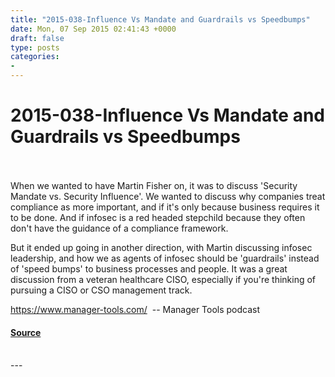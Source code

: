 ```yaml
---
title: "2015-038-Influence Vs Mandate and Guardrails vs Speedbumps"
date: Mon, 07 Sep 2015 02:41:43 +0000
draft: false
type: posts
categories: 
- 
---
```

# 2015-038-Influence Vs Mandate and Guardrails vs Speedbumps

<br/>

<br/>
When we wanted to have Martin Fisher on, it was to discuss 'Security Mandate vs. Security Influence'. We wanted to discuss why companies treat compliance as more important, and if it's only because business requires it to be done. And if infosec is a red headed stepchild because they often don't have the guidance of a compliance framework.

But it ended up going in another direction, with Martin discussing infosec leadership, and how we as agents of infosec should be 'guardrails' instead of 'speed bumps' to business processes and people. It was a great discussion from a veteran healthcare CISO, especially if you're thinking of pursuing a CISO or CSO management track.

https://www.manager-tools.com/  -- Manager Tools podcast

#### [Source](http://brakeingsecurity.com/2015-038-influence-vs-mandate)

<br/>
---
